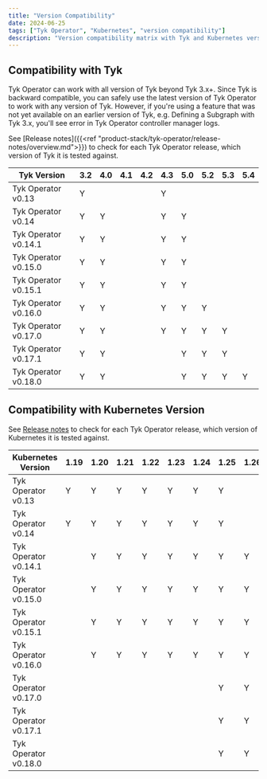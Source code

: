 ```yaml
---
title: "Version Compatibility"
date: 2024-06-25
tags: ["Tyk Operator", "Kubernetes", "version compatibility"]
description: "Version compatibility matrix with Tyk and Kubernetes version"
---
```


## Compatibility with Tyk
Tyk Operator can work with all version of Tyk beyond Tyk 3.x+. Since Tyk is backward compatible, you can safely use the
latest version of Tyk Operator to work with any version of Tyk.
However, if you're using a feature that was not yet available on an earlier version of Tyk, e.g. Defining a Subgraph with Tyk 3.x, you'll see error in Tyk Operator controller manager logs.

See [Release notes]({{<ref "product-stack/tyk-operator/release-notes/overview.md">}}) to check for each Tyk Operator release,
which version of Tyk it is tested against.

| Tyk Version          | 3.2 | 4.0 | 4.1 | 4.2 | 4.3 | 5.0 | 5.2 | 5.3 | 5.4 |
| -------------------- | --- | --- | --- | --- | --- | --- | --- | --- | --- |
| Tyk Operator v0.13   | Y   |     |     |     | Y   |     |     |     |     |
| Tyk Operator v0.14   | Y   | Y   |     |     | Y   | Y   |     |     |     |
| Tyk Operator v0.14.1 | Y   | Y   |     |     | Y   | Y   |     |     |     |
| Tyk Operator v0.15.0 | Y   | Y   |     |     | Y   | Y   |     |     |     |
| Tyk Operator v0.15.1 | Y   | Y   |     |     | Y   | Y   |     |     |     |
| Tyk Operator v0.16.0 | Y   | Y   |     |     | Y   | Y   | Y   |     |     |
| Tyk Operator v0.17.0 | Y   | Y   |     |     | Y   | Y   | Y   | Y   |     |
| Tyk Operator v0.17.1 | Y   | Y   |     |     |     | Y   | Y   | Y   |     |
| Tyk Operator v0.18.0 | Y   | Y   |     |     |     | Y   | Y   | Y   |  Y  |

## Compatibility with Kubernetes Version

See [Release notes](https://github.com/TykTechnologies/tyk-operator/releases) to check for each Tyk Operator release,
which version of Kubernetes it is tested against.

| Kubernetes Version   | 1.19 | 1.20 | 1.21 | 1.22 | 1.23 | 1.24 | 1.25 | 1.26 | 1.27 | 1.28 | 1.29 |
| -------------------- | ---- | ---- | ---- | ---- | ---- | ---- | ---- | ---- | ---- | ---- | ---- |
| Tyk Operator v0.13   | Y    | Y    | Y    | Y    | Y    | Y    | Y    |      |      |      |      |
| Tyk Operator v0.14   | Y    | Y    | Y    | Y    | Y    | Y    | Y    |      |      |      |      |
| Tyk Operator v0.14.1 |      | Y    | Y    | Y    | Y    | Y    | Y    | Y    |      |      |      |
| Tyk Operator v0.15.0 |      | Y    | Y    | Y    | Y    | Y    | Y    | Y    |      |      |      |
| Tyk Operator v0.15.1 |      | Y    | Y    | Y    | Y    | Y    | Y    | Y    |      |      |      |
| Tyk Operator v0.16.0 |      | Y    | Y    | Y    | Y    | Y    | Y    | Y    |      |      |      |
| Tyk Operator v0.17.0 |      |      |      |      |      |      | Y    | Y    | Y    | Y    | Y    |
| Tyk Operator v0.17.1 |      |      |      |      |      |      | Y    | Y    | Y    | Y    | Y    |
| Tyk Operator v0.18.0 |      |      |      |      |      |      | Y    | Y    | Y    | Y    | Y    |